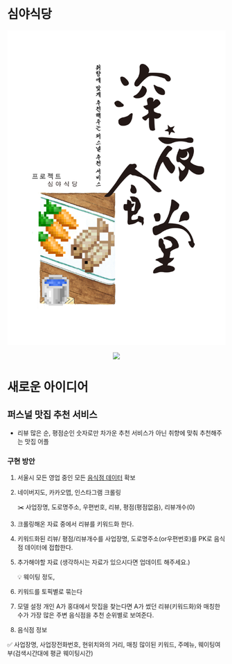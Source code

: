 # 심야식당

<p align='center'>
    <img src="./asset/logo.ico/프로젝트_심야식당.jpg">
</p>
<p align='center'>
    <a href="https://habitual-nail-f6c.notion.site/68ca5c4f895c415f9dbf818e82bcf39b?v=c1d3ca505cad4cb1b6de7ef3bfe676a3">
        <img src="https://img.shields.io/badge/Notion-000000?logo=Notion&logoColor=white"/>
    </a>
</p>

# 새로운 아이디어

## 퍼스널 맛집 추천 서비스

- 리뷰 많은 순, 평점순인 숫자로만 차가운 추천 서비스가 아닌 취향에 맞춰 추천해주는 맛집 어플

### 구현 방안

1. 서울시 모든 영업 중인 모든 [음식점 데이터](http://data.seoul.go.kr/dataList/OA-16094/A/1/datasetView.do) 확보
2. 네이버지도, 카카오맵, 인스타그램 크롤링
    
    <aside>
    ✂️ 사업장명, 도로명주소, 우편번호, 리뷰, 평점(평점없음), 리뷰개수(0)
    
    </aside>
    
3. 크롤링해온 자료 중에서 리뷰를 키워드화 한다.
4. 키워드화된 리뷰/ 평점/리뷰개수를 사업장명, 도로명주소(or우편번호)를 PK로 음식점 데이터에 접합한다.
5.  추가해야할 자료
(생각하시는 자료가 있으시다면 업데이트 해주세요.)
    
    <aside>
    💡 웨이팅 정도,
    
    </aside>
    
6. 키워드를 토픽별로 묶는다
7. 모델 설정
개인 A가 홍대에서 맛집을 찾는다면 A가 썼던 리뷰(키워드화)와 매칭한 수가 가장 많은 주변 음식점을 추천 순위별로 보여준다.
8. 음식점 정보

<aside>
✅ 사업장명, 사업장전화번호, 현위치와의 거리, 매칭 많이된 키워드, 주메뉴, 웨이팅여부(검색시간대에 평균 웨이팅시간)

</aside>
